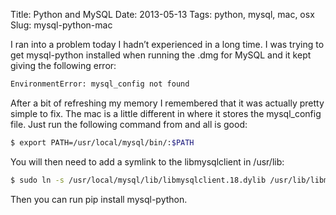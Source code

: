 Title: Python and MySQL
Date: 2013-05-13 
Tags: python, mysql, mac, osx
Slug: mysql-python-mac

I ran into a problem today I hadn’t experienced in a long time.  I was trying to get mysql-python installed when running the .dmg for MySQL and it kept giving the following error:

```bash
EnvironmentError: mysql_config not found
```

After a bit of refreshing my memory I remembered that it was actually pretty simple to fix.  The mac is a little different in where it stores the mysql_config file.  Just run the following command from and all is good:

```bash
$ export PATH=/usr/local/mysql/bin/:$PATH
```

You will then need to add a symlink to the libmysqlclient in /usr/lib:

```bash
$ sudo ln -s /usr/local/mysql/lib/libmysqlclient.18.dylib /usr/lib/libmysqlclient.18.dylib
```

Then you can run pip install mysql-python.
